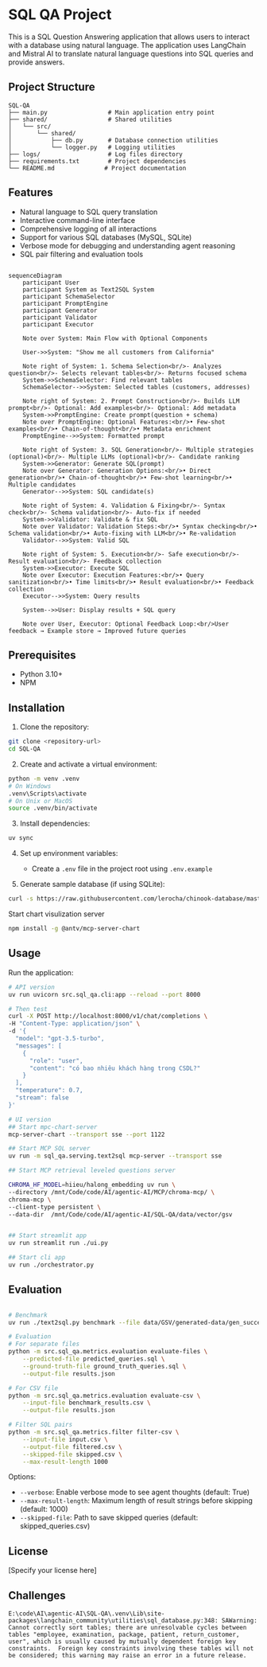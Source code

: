 # SQL QA Project

This is a SQL Question Answering application that allows users to interact with a database using natural language. The application uses LangChain and Mistral AI to translate natural language questions into SQL queries and provide answers.

## Project Structure

```text
SQL-QA
├── main.py                 # Main application entry point
├── shared/                 # Shared utilities
│   └── src/
│       └── shared/
│           ├── db.py       # Database connection utilities
│           └── logger.py   # Logging utilities
├── logs/                   # Log files directory
├── requirements.txt        # Project dependencies
└── README.md              # Project documentation
```

## Features

- Natural language to SQL query translation
- Interactive command-line interface
- Comprehensive logging of all interactions
- Support for various SQL databases (MySQL, SQLite)
- Verbose mode for debugging and understanding agent reasoning
- SQL pair filtering and evaluation tools

```mermaid

sequenceDiagram
    participant User
    participant System as Text2SQL System
    participant SchemaSelector
    participant PromptEngine
    participant Generator
    participant Validator
    participant Executor

    Note over System: Main Flow with Optional Components

    User->>System: "Show me all customers from California"
    
    Note right of System: 1. Schema Selection<br/>- Analyzes question<br/>- Selects relevant tables<br/>- Returns focused schema
    System->>SchemaSelector: Find relevant tables
    SchemaSelector-->>System: Selected tables (customers, addresses)
    
    Note right of System: 2. Prompt Construction<br/>- Builds LLM prompt<br/>- Optional: Add examples<br/>- Optional: Add metadata
    System->>PromptEngine: Create prompt(question + schema)
    Note over PromptEngine: Optional Features:<br/>• Few-shot examples<br/>• Chain-of-thought<br/>• Metadata enrichment
    PromptEngine-->>System: Formatted prompt
    
    Note right of System: 3. SQL Generation<br/>- Multiple strategies (optional)<br/>- Multiple LLMs (optional)<br/>- Candidate ranking
    System->>Generator: Generate SQL(prompt)
    Note over Generator: Generation Options:<br/>• Direct generation<br/>• Chain-of-thought<br/>• Few-shot learning<br/>• Multiple candidates
    Generator-->>System: SQL candidate(s)
    
    Note right of System: 4. Validation & Fixing<br/>- Syntax check<br/>- Schema validation<br/>- Auto-fix if needed
    System->>Validator: Validate & fix SQL
    Note over Validator: Validation Steps:<br/>• Syntax checking<br/>• Schema validation<br/>• Auto-fixing with LLM<br/>• Re-validation
    Validator-->>System: Valid SQL
    
    Note right of System: 5. Execution<br/>- Safe execution<br/>- Result evaluation<br/>- Feedback collection
    System->>Executor: Execute SQL
    Note over Executor: Execution Features:<br/>• Query sanitization<br/>• Time limits<br/>• Result evaluation<br/>• Feedback collection
    Executor-->>System: Query results
    
    System-->>User: Display results + SQL query
    
    Note over User, Executor: Optional Feedback Loop:<br/>User feedback → Example store → Improved future queries
```

## Prerequisites

- Python 3.10+
- NPM

## Installation

1. Clone the repository:

```bash
git clone <repository-url>
cd SQL-QA
```

2. Create and activate a virtual environment:

```bash
python -m venv .venv
# On Windows
.venv\Scripts\activate
# On Unix or MacOS
source .venv/bin/activate
```

3. Install dependencies:

```bash
uv sync
```

4. Set up environment variables:
   - Create a `.env` file in the project root using `.env.example`

5. Generate sample database (if using SQLite):

```bash
curl -s https://raw.githubusercontent.com/lerocha/chinook-database/master/ChinookDatabase/DataSources/Chinook_Sqlite.sql | sqlite3 Chinook.db
```

Start chart visulization server

```bash
npm install -g @antv/mcp-server-chart
```

## Usage

Run the application:

```bash
# API version
uv run uvicorn src.sql_qa.cli:app --reload --port 8000

# Then test
curl -X POST http://localhost:8000/v1/chat/completions \
-H "Content-Type: application/json" \
-d '{
  "model": "gpt-3.5-turbo",
  "messages": [
    {
      "role": "user",
      "content": "có bao nhiêu khách hàng trong CSDL?"
    }
  ],
  "temperature": 0.7,
  "stream": false
}'

# UI version
## Start mpc-chart-server
mcp-server-chart --transport sse --port 1122

## Start MCP SQL server
uv run -m sql_qa.serving.text2sql mcp-server --transport sse

## Start MCP retrieval leveled questions server

CHROMA_HF_MODEL=hiieu/halong_embedding uv run \
--directory /mnt/Code/code/AI/agentic-AI/MCP/chroma-mcp/ \
chroma-mcp \
--client-type persistent \
--data-dir  /mnt/Code/code/AI/agentic-AI/SQL-QA/data/vector/gsv


## Start streamlit app
uv run streamlit run ./ui.py

## Start cli app
uv run ./orchestrator.py

```

## Evaluation

```bash

# Benchmark 
uv run ./text2sql.py benchmark --file data/GSV/generated-data/gen_success_data.csv

# Evaluation
# For separate files
python -m src.sql_qa.metrics.evaluation evaluate-files \
    --predicted-file predicted_queries.sql \
    --ground-truth-file ground_truth_queries.sql \
    --output-file results.json

# For CSV file
python -m src.sql_qa.metrics.evaluation evaluate-csv \
    --input-file benchmark_results.csv \
    --output-file results.json

# Filter SQL pairs
python -m src.sql_qa.metrics.filter filter-csv \
    --input-file input.csv \
    --output-file filtered.csv \
    --skipped-file skipped.csv \
    --max-result-length 1000

```

Options:

- `--verbose`: Enable verbose mode to see agent thoughts (default: True)
- `--max-result-length`: Maximum length of result strings before skipping (default: 1000)
- `--skipped-file`: Path to save skipped queries (default: skipped_queries.csv)

## License

[Specify your license here]

## Challenges

```text
E:\code\AI\agentic-AI\SQL-QA\.venv\Lib\site-packages\langchain_community\utilities\sql_database.py:348: SAWarning: Cannot correctly sort tables; there are unresolvable cycles between tables "employee, examination, package, patient, return_customer, user", which is usually caused by mutually dependent foreign key constraints.  Foreign key constraints involving these tables will not be considered; this warning may raise an error in a future release.
```

